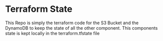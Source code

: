 # Terraform State

This Repo is simply the terraform code for the S3 Bucket and the DynamoDB to keep the state of all the other component.
This components state is kept locally in the terraform.tfstate file